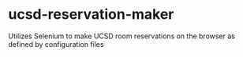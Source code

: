 # ucsd-reservation-maker
Utilizes Selenium to make UCSD room reservations on the browser as defined by configuration files
